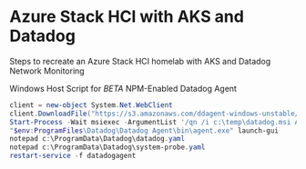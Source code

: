 # Azure Stack HCI with AKS and Datadog
Steps to recreate an Azure Stack HCI homelab with AKS and Datadog Network Monitoring

Windows Host Script for *BETA* NPM-Enabled Datadog Agent
```powershell
client = new-object System.Net.WebClient
client.DownloadFile("https://s3.amazonaws.com/ddagent-windows-unstable/datadog-agent-7.23.2-beta1-1-x86_64.msi","C:\tmp\datadog.msi")
Start-Process -Wait msiexec -ArgumentList '/qn /i c:\temp\datadog.msi APIKEY="<YOUR_DATADOG_API_KEY>"'
"$env:ProgramFiles\Datadog\Datadog Agent\bin\agent.exe" launch-gui
notepad c:\ProgramData\Datadog\datadog.yaml
notepad c:\ProgramData\Datadog\system-probe.yaml
restart-service -f datadogagent
```

